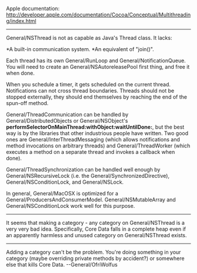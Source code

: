 

Apple documentation: http://developer.apple.com/documentation/Cocoa/Conceptual/Multithreading/index.html

----

General/NSThread is not as capable as Java's Thread class. It lacks:

*A built-in communication system.
*An equivalent of "join()".


Each thread has its own General/RunLoop and General/NotificationQueue. You will need to create an General/NSAutoreleasePool first thing, and free it when done.

When you schedule a timer, it gets scheduled on the current thread. Notifications can not cross thread boundaries. Threads should not be stopped externally, they should end themselves by reaching the end of the spun-off method.

General/ThreadCommunication can be handled by General/DistributedObjects or General/NSObject's **performSelectorOnMainThread:withObject:waitUntilDone:**, but the best way is by the libraries that other industrious people have written. Two good ones are General/InterThreadMessaging (which allows notifications and method invocations on arbitrary threads) and General/ThreadWorker (which executes a method on a separate thread and invokes a callback when done).

General/ThreadSynchronization can be handled well enough by General/NSRecursiveLock (i.e. the General/SynchronizedDirective), General/NSConditionLock, and General/NSLock.

In general, General/MacOSX is optimized for a General/ProducersAndConsumerModel. General/NSMutableArray and General/NSConditionLock work well for this purpose.

----

It seems that making a category - any category on General/NSThread is a very very bad idea. Specifically, Core Data falls in a complete heap even if an apparently harmless and unused category on General/NSThread exists.

----

Adding a category can't be the problem. You're doing something in your category (maybe overriding private methods by accident?) or somewhere else that kills Core Data. --General/OfriWolfus